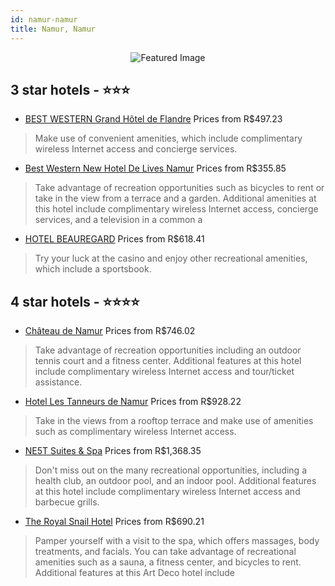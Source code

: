 ```yaml
---
id: namur-namur
title: Namur, Namur
---
```


<center><img src="https://i.travelapi.com/hotels/3000000/2940000/2933000/2932937/d1f5c6d4_z.jpg" alt="Featured Image" /></center>


##  3 star hotels - ⭐️⭐️⭐️

-    [BEST WESTERN Grand Hôtel de Flandre](https://www.hurb.com/br/hotels/namur/best-western-grand-hotel-de-flandre-JNP-JP131825?cmp=18055) Prices from R$497.23
   > Make use of convenient amenities, which include complimentary wireless Internet access and concierge services.
-    [Best Western New Hotel De Lives Namur](https://www.hurb.com/br/hotels/namur/best-western-new-hotel-de-lives-namur-JNP-JP049088?cmp=18055) Prices from R$355.85
   > Take advantage of recreation opportunities such as bicycles to rent or take in the view from a terrace and a garden. Additional amenities at this hotel include complimentary wireless Internet access, concierge services, and a television in a common a
-    [HOTEL BEAUREGARD](https://www.hurb.com/br/hotels/namur/hotel-beauregard-JNP-JP045473?cmp=18055) Prices from R$618.41
   > Try your luck at the casino and enjoy other recreational amenities, which include a sportsbook.

##  4 star hotels - ⭐️⭐️⭐️⭐️

-    [Château de Namur](https://www.hurb.com/br/hotels/namur/chateau-de-namur-JNP-JP083926?cmp=18055) Prices from R$746.02
   > Take advantage of recreation opportunities including an outdoor tennis court and a fitness center. Additional features at this hotel include complimentary wireless Internet access and tour/ticket assistance.
-    [Hotel Les Tanneurs de Namur](https://www.hurb.com/br/hotels/namur/hotel-les-tanneurs-de-namur-JNP-JP402284?cmp=18055) Prices from R$928.22
   > Take in the views from a rooftop terrace and make use of amenities such as complimentary wireless Internet access.
-    [NE5T Suites & Spa](https://www.hurb.com/br/hotels/namur/ne5t-suites-spa-JNP-JP455884?cmp=18055) Prices from R$1,368.35
   > Don't miss out on the many recreational opportunities, including a health club, an outdoor pool, and an indoor pool. Additional features at this hotel include complimentary wireless Internet access and barbecue grills.
-    [The Royal Snail Hotel](https://www.hurb.com/br/hotels/namur/the-royal-snail-hotel-JNP-JP100095?cmp=18055) Prices from R$690.21
   > Pamper yourself with a visit to the spa, which offers massages, body treatments, and facials. You can take advantage of recreational amenities such as a sauna, a fitness center, and bicycles to rent. Additional features at this Art Deco hotel include
